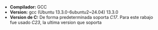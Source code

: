 - **Compilador:** GCC
- **Version:** gcc (Ubuntu 13.3.0-6ubuntu2~24.04) 13.3.0
- **Version de C:** De forma predeterminada soporta *C17*. Para este rabajo fue usado *C23*, la ultima version que soporta


